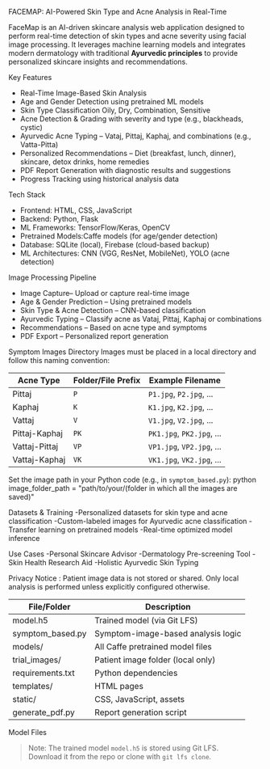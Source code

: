 FACEMAP: AI-Powered Skin Type and Acne Analysis in Real-Time


FaceMap is an AI-driven skincare analysis web application designed to perform real-time detection of skin types and acne severity using facial image processing. It leverages machine learning models and integrates modern dermatology with traditional **Ayurvedic principles** to provide personalized skincare insights and recommendations.

Key Features
- Real-Time Image-Based Skin Analysis  
- Age and Gender Detection using pretrained ML models  
- Skin Type Classification Oily, Dry, Combination, Sensitive  
- Acne Detection & Grading with severity and type (e.g., blackheads, cystic)  
- Ayurvedic Acne Typing – Vataj, Pittaj, Kaphaj, and combinations (e.g., Vatta-Pitta)  
- Personalized Recommendations – Diet (breakfast, lunch, dinner), skincare, detox drinks, home remedies  
- PDF Report Generation with diagnostic results and suggestions  
- Progress Tracking using historical analysis data  


Tech Stack
- Frontend: HTML, CSS, JavaScript  
- Backend: Python, Flask  
- ML Frameworks: TensorFlow/Keras, OpenCV  
- Pretrained Models:Caffe models (for age/gender detection)  
- Database: SQLite (local), Firebase (cloud-based backup)  
- ML Architectures: CNN (VGG, ResNet, MobileNet), YOLO (acne detection)


Image Processing Pipeline
- Image Capture– Upload or capture real-time image
- Age & Gender Prediction – Using pretrained models
- Skin Type & Acne Detection – CNN-based classification
- Ayurvedic Typing – Classify acne as Vataj, Pittaj, Kaphaj or combinations
- Recommendations – Based on acne type and symptoms
- PDF Export – Personalized report generation


Symptom Images Directory
Images must be placed in a local directory and follow this naming convention:

| Acne Type          | Folder/File Prefix | Example Filename          |
|--------------------|--------------------|---------------------------|
| Pittaj             | `P`                | `P1.jpg`, `P2.jpg`, ...   |
| Kaphaj             | `K`                | `K1.jpg`, `K2.jpg`, ...   |
| Vattaj             | `V`                | `V1.jpg`, `V2.jpg`, ...   |
| Pittaj-Kaphaj      | `PK`               | `PK1.jpg`, `PK2.jpg`, ... |
| Vattaj-Pittaj      | `VP`               | `VP1.jpg`, `VP2.jpg`, ... |
| Vattaj-Kaphaj      | `VK`               | `VK1.jpg`, `VK2.jpg`, ... |

Set the image path in your Python code (e.g., in `symptom_based.py`): python
image_folder_path = "path/to/your/(folder in which all the images are saved)"

Datasets & Training
-Personalized datasets for skin type and acne classification
-Custom-labeled images for Ayurvedic acne classification
-Transfer learning on pretrained models 
-Real-time optimized model inference

Use Cases
-Personal Skincare Advisor
-Dermatology Pre-screening Tool
-Skin Health Research Aid
-Holistic Ayurvedic Skin Typing

Privacy Notice : Patient image data is not stored or shared. Only local analysis is performed unless explicitly configured otherwise. 

| File/Folder        | Description                        |
| ------------------ | ---------------------------------- |
| model.h5           | Trained model (via Git LFS)        |
| symptom_based.py   | Symptom-image-based analysis logic |
| models/            | All Caffe pretrained model files   |
| trial_images/      | Patient image folder (local only)  |
| requirements.txt   | Python dependencies                |
| templates/         | HTML pages                         |
| static/            | CSS, JavaScript, assets            |
| generate_pdf.py    | Report generation script           |


Model Files
> Note: The trained model `model.h5` is stored using Git LFS.  
Download it from the repo or clone with `git lfs clone`.





